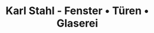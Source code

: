 ---
title: "Karl Stahl - Fenster • Türen • Glaserei"
url: /strasskirchen/karl-stahl-fenster-tueren-glaserei/
shop: Baustoffe
---